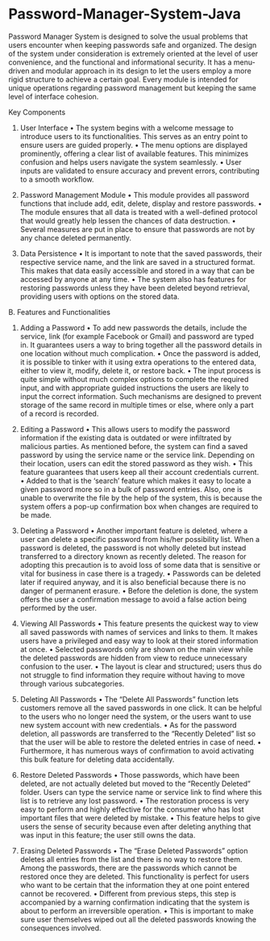 # Password-Manager-System-Java
  Password Manager System is designed to solve the usual problems that users encounter when keeping passwords safe and organized. The design of the system under consideration is extremely oriented at the level of user convenience, and the functional and informational security. It has a menu-driven and modular approach in its design to let the users employ a more rigid structure to achieve a certain goal. Every module is intended for unique operations regarding password management but keeping the same level of interface cohesion.

Key Components

1.	User Interface
•	The system begins with a welcome message to introduce users to its functionalities. This serves as an entry point to ensure users are guided properly.
•	The menu options are displayed prominently, offering a clear list of available features. This minimizes confusion and helps users navigate the system seamlessly.
•	User inputs are validated to ensure accuracy and prevent errors, contributing to a smooth workflow.

2.	Password Management Module
•	This module provides all password functions that include add, edit, delete, display and restore passwords.
•	The module ensures that all data is treated with a well-defined protocol that would greatly help lessen the chances of data destruction.
•	Several measures are put in place to ensure that passwords are not by any chance deleted permanently.

3.	Data Persistence
•	It is important to note that the saved passwords, their respective service name, and the link are saved in a structured format. This makes that data easily accessible and stored in a way that can be accessed by anyone at any time.
•	The system also has features for restoring passwords unless they have been deleted beyond retrieval, providing users with options on the stored data.

B.	Features and Functionalities

1.	Adding a Password
•	To add new passwords the details, include the service, link (for example Facebook or Gmail) and password are typed in. It guarantees users a way to bring together all the password details in one location without much complication.
•	Once the password is added, it is possible to tinker with it using extra operations to the entered data, either to view it, modify, delete it, or restore back.
•	The input process is quite simple without much complex options to complete the required input, and with appropriate guided instructions the users are likely to input the correct information. Such mechanisms are designed to prevent storage of the same record in multiple times or else, where only a part of a record is recorded.

2.	Editing a Password
•	This allows users to modify the password information if the existing data is outdated or were infiltrated by malicious parties. As mentioned before, the system can find a saved password by using the service name or the service link. Depending on their location, users can edit the stored password as they wish.
•	This feature guarantees that users keep all their account credentials current.
•	Added to that is the ‘search’ feature which makes it easy to locate a given password more so in a bulk of password entries. Also, one is unable to overwrite the file by the help of the system, this is because the system offers a pop-up confirmation box when changes are required to be made.

3.	Deleting a Password
•	Another important feature is deleted, where a user can delete a specific password from his/her possibility list. When a password is deleted, the password is not wholly deleted but instead transferred to a directory known as recently deleted. The reason for adopting this precaution is to avoid loss of some data that is sensitive or vital for business in case there is a tragedy.
•	Passwords can be deleted later if required anyway, and it is also beneficial because there is no danger of permanent erasure.
•	Before the deletion is done, the system offers the user a confirmation message to avoid a false action being performed by the user.

4.	Viewing All Passwords
•	This feature presents the quickest way to view all saved passwords with names of services and links to them. It makes users have a privileged and easy way to look at their stored information at once.
•	Selected passwords only are shown on the main view while the deleted passwords are hidden from view to reduce unnecessary confusion to the user. 
•	The layout is clear and structured; users thus do not struggle to find information they require without having to move through various subcategories.

5.	Deleting All Passwords
•	The “Delete All Passwords” function lets customers remove all the saved passwords in one click. It can be helpful to the users who no longer need the system, or the users want to use new system account with new credentials.
•	As for the password deletion, all passwords are transferred to the “Recently Deleted” list so that the user will be able to restore the deleted entries in case of need.
•	Furthermore, it has numerous ways of confirmation to avoid activating this bulk feature for deleting data accidentally.

6.	Restore Deleted Passwords
•	Those passwords, which have been deleted, are not actually deleted but moved to the “Recently Deleted” folder. Users can type the service name or service link to find where this list is to retrieve any lost password.
•	The restoration process is very easy to perform and highly effective for the consumer who has lost important files that were deleted by mistake.
•	This feature helps to give users the sense of security because even after deleting anything that was input in this feature; the user still owns the data.

7.	Erasing Deleted Passwords
•	The “Erase Deleted Passwords” option deletes all entries from the list and there is no way to restore them. Among the passwords, there are the passwords which cannot be restored once they are deleted. This functionality is perfect for users who want to be certain that the information they at one point entered cannot be recovered. 
•	Different from previous steps, this step is accompanied by a warning confirmation indicating that the system is about to perform an irreversible operation. 
•	This is important to make sure user themselves wiped out all the deleted passwords knowing the consequences involved.
